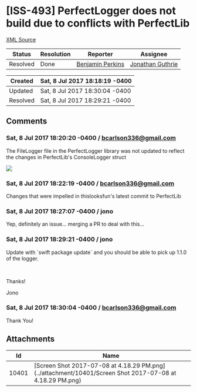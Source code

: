 # [ISS-493] PerfectLogger does not build due to conflicts with PerfectLib

[XML Source](./xml/ISS-493.xml)
<p></p>





Status|Resolution|Reporter|Assignee
------|----------|--------|--------
Resolved|Done|[Benjamin Perkins](bcarlson336@gmail.com)|[Jonathan Guthrie]($jono)





Created|Sat, 8 Jul 2017 18:18:19 -0400
-------|--------------
Updated|Sat, 8 Jul 2017 18:30:04 -0400
Resolved|Sat, 8 Jul 2017 18:29:21 -0400


## Comments




### Sat, 8 Jul 2017 18:20:20 -0400 / bcarlson336@gmail.com 

<p><p>The FileLogger file in the PerfectLogger library was not updated to reflect the changes in PerfectLib's ConsoleLogger struct</p>

<p><span class="image-wrap" style=""><a id="10401_thumb" href="http://jira.perfect.org:8080/secure/attachment/10401/10401_Screen+Shot+2017-07-08+at+4.18.29+PM.png" title="Screen Shot 2017-07-08 at 4.18.29 PM.png" file-preview-type="image" file-preview-id="10401" file-preview-title="Screen Shot 2017-07-08 at 4.18.29 PM.png"><img src="http://jira.perfect.org:8080/secure/thumbnail/10401/_thumb_10401.png" style="border: 0px solid black" /></a></span></p></p>


### Sat, 8 Jul 2017 18:22:19 -0400 / bcarlson336@gmail.com 

<p><p>Changes that were impelled in thislooksfun's latest commit to PerfectLib</p></p>


### Sat, 8 Jul 2017 18:27:07 -0400 / jono 

<p><p>Yep, definitely an issue... merging a PR to deal with this...</p></p>


### Sat, 8 Jul 2017 18:29:21 -0400 / jono 

<p><p>Update with `swift package update` and you should be able to pick up 1.1.0 of the logger.</p>

<p> </p>

<p>Thanks!</p>

<p>Jono</p></p>


### Sat, 8 Jul 2017 18:30:04 -0400 / bcarlson336@gmail.com 

<p><p>Thank You!</p></p>

## Attachments





Id|Name
------|------------
10401|[Screen Shot 2017-07-08 at 4.18.29 PM.png](../attachment/10401/Screen Shot 2017-07-08 at 4.18.29 PM.png)

